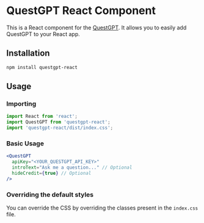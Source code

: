 # QuestGPT React Component

This is a React component for the [QuestGPT](https://questgpt.ai). It allows you to easily add QuestGPT to your React app.

## Installation

```bash
npm install questgpt-react
```

## Usage

### Importing

```jsx
import React from 'react';
import QuestGPT from 'questgpt-react';
import 'questgpt-react/dist/index.css';
```

### Basic Usage

```jsx
<QuestGPT
  apiKey="<YOUR_QUESTGPT_API_KEY>"
  introText="Ask me a question..." // Optional
  hideCredit={true} // Optional
/>
```

### Overriding the default styles

You can override the CSS by overriding the classes present in the `index.css` file.